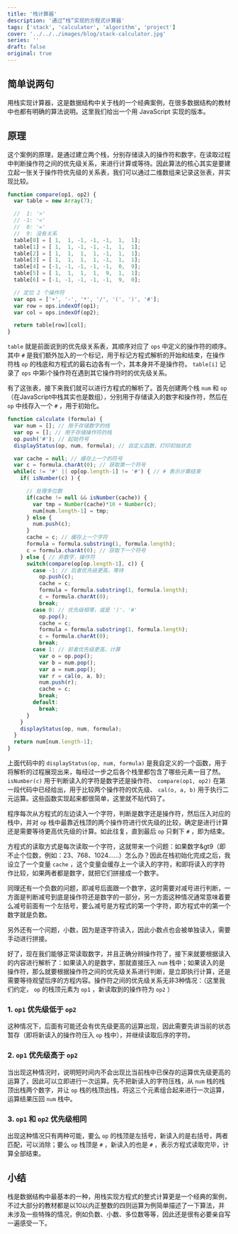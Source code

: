 ```yaml
---
title: '栈计算器'
description: '通过“栈”实现的方程式计算器'
tags: ['stack', 'calculator', 'algorithm', 'project']
cover: '../../../images/blog/stack-calculator.jpg'
series: ''
draft: false
original: true
---
```


## 简单说两句

用栈实现计算器，这是数据结构中关于栈的一个经典案例，在很多数据结构的教材中也都有明确的算法说明。这里我们给出一个用 JavaScript 实现的版本。

## 原理

这个案例的原理，是通过建立两个栈，分别存储读入的操作符和数字，在读取过程中判断操作符之间的优先级关系，来进行计算或等待。因此算法的核心其实是要建立起一张关于操作符优先级的关系表，我们可以通过二维数组来记录这张表，并实现比较。

```js
function compare(op1, op2) {
  var table = new Array(7);

  //  1: '>'
  // -1: '<'
  //  0: '='
  //  9: 没有关系
  table[0] = [ 1,  1, -1, -1, -1,  1,  1];
  table[1] = [ 1,  1, -1, -1, -1,  1,  1];
  table[2] = [ 1,  1,  1,  1, -1,  1,  1];
  table[3] = [ 1,  1,  1,  1, -1,  1,  1];
  table[4] = [-1, -1, -1, -1, -1,  0,  9];
  table[5] = [ 1,  1,  1,  1,  9,  1,  1];
  table[6] = [-1, -1, -1, -1, -1,  9,  0];

  // 定位 2 个操作符
  var ops = ['+', '-', '*', '/', '(', ')', '#'];
  var row = ops.indexOf(op1);
  var col = ops.indexOf(op2);

  return table[row][col];
}
```

`table` 就是前面说到的优先级关系表，其顺序对应了 `ops` 中定义的操作符的顺序。其中 `#` 是我们额外加入的一个标记，用于标记方程式解析的开始和结束，在操作符栈 `op` 的栈底和方程式的最右边各有一个，其本身并不是操作符。 `table[i]` 记录了 `ops` 中第i个操作符在遇到其它操作符时的优先级关系。

有了这张表，接下来我们就可以进行方程式的解析了。首先创建两个栈 `num` 和 `op` （在JavaScript中栈其实也是数组），分别用于存储读入的数字和操作符，然后在 `op` 中线存入一个 `#` ，用于初始化。

```js
function calculate (formula) {
  var num = []; // 用于存储数字的栈
  var op = []; // 用于存储操作符的栈
  op.push('#'); // 起始符号
  displayStatus(op, num, formula); // 自定义函数，打印初始状态

  var cache = null; // 缓存上一个的符号
  var c = formula.charAt(0); // 获取第一个符号
  while(c != '#' || op[op.length-1] != '#') { // # 表示计算结束
    if( isNumber(c) ) {

      // 处理多位数
      if(cache != null && isNumber(cache)) {
        var tmp = Number(cache)*10 + Number(c);
        num[num.length-1] = tmp;
      } else {
        num.push(c);
      }
      cache = c; // 缓存上一个字符
      formula = formula.substring(1, formula.length);
      c = formula.charAt(0); // 获取下一个符号
    } else { // 非数字，操作符
      switch(compare(op[op.length-1], c)) {
        case -1: // 后者优先级更高，等待
          op.push(c);
          cache = c;
          formula = formula.substring(1, formula.length);
          c = formula.charAt(0);
          break;
        case 0: // 优先级相等，或是 ')'、'#'
          op.pop();
          cache = c;
          formula = formula.substring(1, formula.length);
          c = formula.charAt(0);
          break;
        case 1: // 前者优先级更高，计算
          var o = op.pop();
          var b = num.pop();
          var a = num.pop();
          var r = cal(o, a, b);
          num.push(r);
          cache = c;
          break;
        default:
          break;
      }
    }
    displayStatus(op, num, formula);
  }
  return num[num.length-1];
}
```

上面代码中的 `displayStatus(op, num, formula)` 是我自定义的一个函数，用于将解析的过程展现出来，每经过一步之后各个栈里都包含了哪些元素一目了然。 `isNumber(c)` 用于判断读入的字符是数字还是操作符、 `compare(op1, op2)` 在第一段代码中已经给出，用于比较两个操作符的优先级、 `cal(o, a, b)` 用于执行二元运算。这些函数实现起来都很简单，这里就不贴代码了。

程序每次从方程式的左边读入一个字符，判断是数字还是操作符，然后压入对应的栈中，并对 `op` 栈中最靠近栈顶的两个操作符进行优先级的比较，确定是进行计算还是需要等待更高优先级的计算。如此往复，直到最后 `op` 只剩下 `#` ，即为结束。

方程式的读取方式是每次读取一个字符，这就带来一个问题：如果数字&gt9（即不止个位数，例如：23、768、1024……）怎么办？因此在栈初始化完成之后，我设立了一个变量 `cache` ，这个变量会缓存上一个读入的字符，和即将读入的字符作比较，如果两者都是数字，就把它们拼接成一个数字。

同理还有一个负数的问题，即减号后面跟一个数字，这时需要对减号进行判断，一方面是判断减号到底是操作符还是数字的一部分，另一方面这种情况通常意味着要么减号前面有一个左括号，要么减号是方程式的第一个字符，即方程式中的第一个数字就是负数。

另外还有一个问题，小数，因为是逐字符读入，因此小数点也会被单独读入，需要手动进行拼接。

好了，现在我们能够正常读取数字，并且正确分辨操作符了，接下来就要根据读入的内容进行解析了：如果读入的是数字，那就直接压入 `num` 栈中；如果读入的是操作符，那么就要根据操作符之间的优先级关系进行判断，是立即执行计算，还是需要等待观望后序的方程内容。操作符之间的优先级关系无非3种情况：（这里我们约定， `op` 的栈顶元素为 `op1` ，新读取到的操作符为 `op2` ）

### 1.  `op1` 优先级低于 `op2`

这种情况下，后面有可能还会有优先级更高的运算出现，因此需要先讲当前的状态暂存（即将新读入的操作符压入 `op` 栈中），并继续读取后序的字符。

### 2.  `op1` 优先级高于 `op2`

当出现这种情况时，说明短时间内不会出现比当前栈中已保存的运算优先级更高的运算了，因此可以立即进行一次运算。先不把新读入的字符压栈，从 `num` 栈的栈顶出栈两个数字，并让 `op` 栈的栈顶出栈，将这三个元素组合起来进行一次运算，运算结果压回 `num` 栈中。

### 3.  `op1` 和 `op2` 优先级相同

出现这种情况只有两种可能，要么 `op` 的栈顶是左括号，新读入的是右括号，两者匹配，可以消除；要么 `op` 栈顶是 `#` ，新读入的也是 `#` ，表示方程式读取完毕，计算全部结束。

## 小结

栈是数据结构中最基本的一种，用栈实现方程式的整式计算更是一个经典的案例，不过大部分的教材都是以10以内正整数的四则运算为例简单描述了一下算法，并未涉及一些特殊的情况，例如负数、小数、多位数等等，因此还是很有必要亲自写一遍感受一下。

